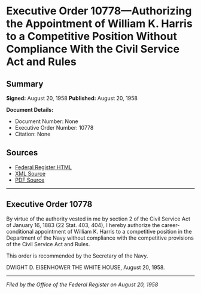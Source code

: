 # Executive Order 10778—Authorizing the Appointment of William K. Harris to a Competitive Position Without Compliance With the Civil Service Act and Rules

## Summary

**Signed:** August 20, 1958
**Published:** August 20, 1958

**Document Details:**
- Document Number: None
- Executive Order Number: 10778
- Citation: None

## Sources
- [Federal Register HTML](https://www.presidency.ucsb.edu/documents/executive-order-10778-authorizing-the-appointment-william-k-harris-competitive-position)
- [XML Source](None)
- [PDF Source](None)

---

## Executive Order 10778

By virtue of the authority vested in me by section 2 of the Civil Service Act of January 16, 1883 (22 Stat. 403, 404), I hereby authorize the career-conditional appointment of William K. Harris to a competitive position in the Department of the Navy without compliance with the competitive provisions of the Civil Service Act and Rules.

This order is recommended by the Secretary of the Navy.

DWIGHT D. EISENHOWER
THE WHITE HOUSE,
August 20, 1958.

---

*Filed by the Office of the Federal Register on August 20, 1958*
